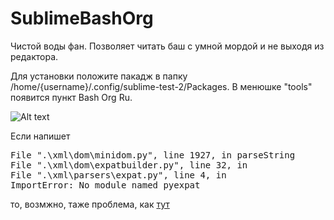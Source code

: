 SublimeBashOrg
==============

Чистой воды фан. Позволяет читать баш с умной мордой и не выходя из редактора.

Для установки положите пакадж в папку /home/{username}/.config/sublime-test-2/Packages. В менюшке "tools" появится пункт Bash Org Ru.

![Alt text](https://dl.dropbox.com/u/750049/bash-og-ru.png)

Если напишет 
<pre>
File ".\xml\dom\minidom.py", line 1927, in parseString
File ".\xml\dom\expatbuilder.py", line 32, in 
File ".\xml\parsers\expat.py", line 4, in 
ImportError: No module named pyexpat
</pre>
 то, возмжно, таже проблема, как [тут](https://github.com/Kindari/SublimeXdebug)